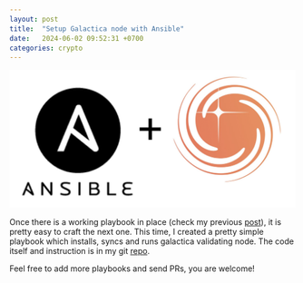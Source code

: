 ```yaml
---
layout: post
title:  "Setup Galactica node with Ansible"
date:   2024-06-02 09:52:31 +0700
categories: crypto
---
```


![ansible_galactica](/assets/img/ansible_galactica.png)

Once there is a working playbook in place (check my previous
[post](/crypto/2024/06/02/ansible-for-0g.html)), it is pretty easy to craft
the next one. This time, I created a pretty simple playbook which installs,
syncs and runs galactica validating node. The code itself and instruction is
in my git [repo](https://github.com/masim05/web3-ansible-playbooks).

Feel free to add more playbooks and send PRs, you are welcome!
